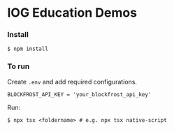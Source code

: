 # IOG Education Demos

### Install

```
$ npm install
```

### To run

Create `.env` and add required configurations.

```
BLOCKFROST_API_KEY = 'your_blockfrost_api_key'
```

Run:
```
$ npx tsx <foldername> # e.g. npx tsx native-script
```
